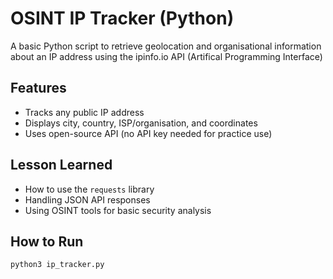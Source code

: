 # OSINT IP Tracker (Python)

A basic Python script to retrieve geolocation and organisational information about an IP address using the ipinfo.io API (Artifical Programming Interface)

## Features

- Tracks any public IP address
- Displays city, country, ISP/organisation, and coordinates
- Uses open-source API (no API key needed for practice use)

## Lesson Learned

- How to use the `requests` library
- Handling JSON API responses
- Using OSINT tools for basic security analysis

## How to Run

```bash
python3 ip_tracker.py